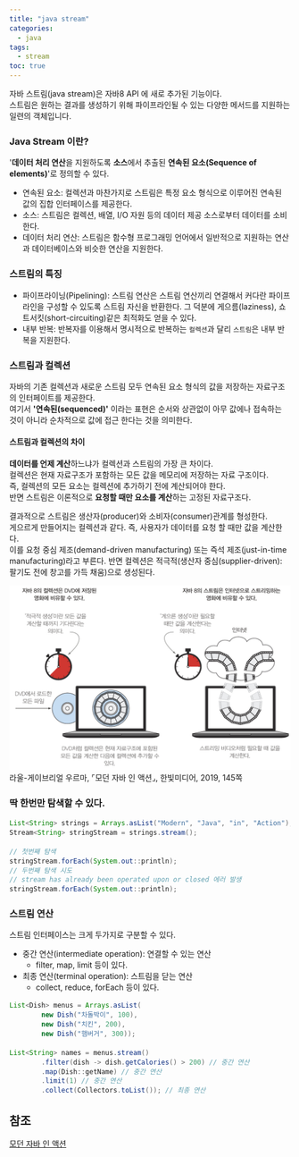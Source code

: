 ```yaml
---
title: "java stream"
categories:
  - java
tags:
  - stream
toc: true
---
```

자바 스트림(java stream)은 자바8 API 에 새로 추가된 기능이다.  
스트림은 원하는 결과를 생성하기 위해 파이프라인될 수 있는 다양한 메서드를 지원하는 일련의 객체입니다.  

### Java Stream 이란?
'**데이터 처리 연산**을 지원하도록 **소스**에서 추출된 **연속된 요소(Sequence of elements)**'로 정의할 수 있다.
- 연속된 요소: 컬렉션과 마찬가지로 스트림은 특정 요소 형식으로 이루어진 연속된 값의 집합 인터페이스를 제공한다.
- 소스: 스트림은 컬렉션, 배열, I/O 자원 등의 데이터 제공 소스로부터 데이터를 소비한다.
- 데이터 처리 연산: 스트림은 함수형 프로그래밍 언어에서 일반적으로 지원하는 연산과 데이터베이스와 비슷한 연산을 지원한다.

### 스트림의 특징
- 파이프라이닝(Pipelining): 스트림 연산은 스트림 연산끼리 연결해서 커다란 파이프 라인을 구성할 수 있도록 스트림 자신을 반환한다. 
그 덕분에 게으름(laziness), 쇼트서킷(short-circuiting)같은 최적화도 얻을 수 있다.
- 내부 반복: 반복자를 이용해서 명시적으로 반복하는 `컬렉션`과 달리 `스트림`은 내부 반복을 지원한다.

### 스트림과 컬렉션
자바의 기존 컬렉션과 새로운 스트림 모두 연속된 요소 형식의 값을 저장하는 자료구조의 인터페이트를 제공한다.      
여기서 **'연속된(sequenced)'** 이라는 표현은 순서와 상관없이 아무 값에나 접속하는 것이 아니라 순차적으로 값에 접근 
한다는 것을 의미한다.  

#### 스트림과 컬렉션의 차이
**데이터를 언제 계산**하느냐가 컬렉션과 스트림의 가장 큰 차이다.  
컬렉션은 현재 자료구조가 포함하는 모든 값을 메모리에 저장하는 자료 구조이다.  
즉, 컬렉션의 모든 요소는 컬렉션에 추가하기 전에 계산되어야 한다.        
반면 스트림은 이론적으로 **요청할 때만 요소를 계산**하는 고정된 자료구조다.  

결과적으로 스트림은 생산자(producer)와 소비자(consumer)관계를 형성한다.  
게으르게 만들어지는 컬렉션과 같다. 즉, 사용자가 데이터를 요청 할 때만 값을 계산한다.   
이를 요청 중심 제조(demand-driven manufacturing) 또는 즉석 제조(just-in-time manufacturing)라고 부른다.
반면 컬렉션은 적극적(생산자 중심(supplier-driven): 팔기도 전에 창고를 가득 채움)으로 생성된다.     

<img src="../../../assets/images/java/stream/stream-collection.jpeg" alt="stream-collection">    
라울-게이브리얼 우르마, ⌜모던 자바 인 액션⌟, 한빛미디어, 2019, 145쪽


### 딱 한번만 탐색할 수 있다.
```java
List<String> strings = Arrays.asList("Modern", "Java", "in", "Action");
Stream<String> stringStream = strings.stream();

// 첫번째 탐색
stringStream.forEach(System.out::println);
// 두번째 탐색 시도
// stream has already been operated upon or closed 에러 발생
stringStream.forEach(System.out::println); 
```

### 스트림 연산
스트림 인터페이스는 크게 두가지로 구분할 수 있다.
- 중간 연산(intermediate operation): 연결할 수 있는 연산
  - filter, map, limit 등이 있다.
- 최종 연산(terminal operation): 스트림을 닫는 연산
  - collect, reduce, forEach 등이 있다.
```java
List<Dish> menus = Arrays.asList(
        new Dish("차돌박이", 100),
        new Dish("치킨", 200),
        new Dish("햄버거", 300));

List<String> names = menus.stream()
        .filter(dish -> dish.getCalories() > 200) // 중간 연산
        .map(Dish::getName) // 중간 연산
        .limit(1) // 중간 연산
        .collect(Collectors.toList()); // 최종 연산
```

## 참조

[모던 자바 인 액션](http://www.yes24.com/Product/Goods/77125987)